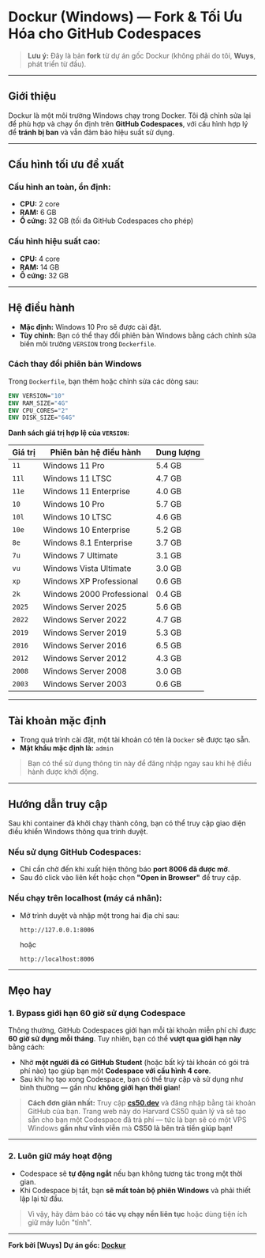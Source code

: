 
# Dockur (Windows) — Fork & Tối Ưu Hóa cho GitHub Codespaces

> **Lưu ý:** Đây là bản **fork** từ dự án gốc Dockur (không phải do tôi, **Wuys**, phát triển từ đầu).

---

## Giới thiệu

Dockur là một môi trường Windows chạy trong Docker. Tôi đã chỉnh sửa lại để phù hợp và chạy ổn định trên **GitHub Codespaces**, với cấu hình hợp lý để **tránh bị ban** và vẫn đảm bảo hiệu suất sử dụng.

---

## Cấu hình tối ưu đề xuất

### Cấu hình an toàn, ổn định:
- **CPU:** 2 core  
- **RAM:** 6 GB  
- **Ổ cứng:** 32 GB (tối đa GitHub Codespaces cho phép)

### Cấu hình hiệu suất cao:
- **CPU:** 4 core  
- **RAM:** 14 GB  
- **Ổ cứng:** 32 GB

---

## Hệ điều hành

- **Mặc định:** Windows 10 Pro sẽ được cài đặt.
- **Tùy chỉnh:** Bạn có thể thay đổi phiên bản Windows bằng cách chỉnh sửa biến môi trường `VERSION` trong `Dockerfile`.

### Cách thay đổi phiên bản Windows

Trong `Dockerfile`, bạn thêm hoặc chỉnh sửa các dòng sau:

```dockerfile
ENV VERSION="10"
ENV RAM_SIZE="4G"
ENV CPU_CORES="2"
ENV DISK_SIZE="64G"
````

**Danh sách giá trị hợp lệ của `VERSION`:**

| Giá trị | Phiên bản hệ điều hành    | Dung lượng |
| ------- | ------------------------- | ---------- |
| `11`    | Windows 11 Pro            | 5.4 GB     |
| `11l`   | Windows 11 LTSC           | 4.7 GB     |
| `11e`   | Windows 11 Enterprise     | 4.0 GB     |
| `10`    | Windows 10 Pro            | 5.7 GB     |
| `10l`   | Windows 10 LTSC           | 4.6 GB     |
| `10e`   | Windows 10 Enterprise     | 5.2 GB     |
| `8e`    | Windows 8.1 Enterprise    | 3.7 GB     |
| `7u`    | Windows 7 Ultimate        | 3.1 GB     |
| `vu`    | Windows Vista Ultimate    | 3.0 GB     |
| `xp`    | Windows XP Professional   | 0.6 GB     |
| `2k`    | Windows 2000 Professional | 0.4 GB     |
| `2025`  | Windows Server 2025       | 5.6 GB     |
| `2022`  | Windows Server 2022       | 4.7 GB     |
| `2019`  | Windows Server 2019       | 5.3 GB     |
| `2016`  | Windows Server 2016       | 6.5 GB     |
| `2012`  | Windows Server 2012       | 4.3 GB     |
| `2008`  | Windows Server 2008       | 3.0 GB     |
| `2003`  | Windows Server 2003       | 0.6 GB     |

---

## Tài khoản mặc định

* Trong quá trình cài đặt, một tài khoản có tên là `Docker` sẽ được tạo sẵn.
* **Mật khẩu mặc định là:** `admin`

> Bạn có thể sử dụng thông tin này để đăng nhập ngay sau khi hệ điều hành được khởi động.

---

## Hướng dẫn truy cập

Sau khi container đã khởi chạy thành công, bạn có thể truy cập giao diện điều khiển Windows thông qua trình duyệt.

### Nếu sử dụng **GitHub Codespaces**:

* Chỉ cần chờ đến khi xuất hiện thông báo **port 8006 đã được mở**.
* Sau đó click vào liên kết hoặc chọn **"Open in Browser"** để truy cập.

### Nếu chạy trên **localhost** (máy cá nhân):

* Mở trình duyệt và nhập một trong hai địa chỉ sau:

  ```
  http://127.0.0.1:8006
  ```

  hoặc

  ```
  http://localhost:8006
  ```

---

## Mẹo hay

### 1. Bypass giới hạn 60 giờ sử dụng Codespace

Thông thường, GitHub Codespaces giới hạn mỗi tài khoản miễn phí chỉ được **60 giờ sử dụng mỗi tháng**. Tuy nhiên, bạn có thể **vượt qua giới hạn này** bằng cách:

* Nhờ **một người đã có GitHub Student** (hoặc bất kỳ tài khoản có gói trả phí nào) tạo giúp bạn một **Codespace với cấu hình 4 core**.
* Sau khi họ tạo xong Codespace, bạn có thể truy cập và sử dụng như bình thường — gần như **không giới hạn thời gian**!

> **Cách đơn giản nhất:**
> Truy cập **[cs50.dev](https://cs50.dev)** và đăng nhập bằng tài khoản GitHub của bạn.
> Trang web này do Harvard CS50 quản lý và sẽ tạo sẵn cho bạn một Codespace đã trả phí — tức là bạn sẽ có một VPS Windows **gần như vĩnh viễn** mà **CS50 là bên trả tiền giúp bạn!**

---

### 2. Luôn giữ máy hoạt động

* Codespace sẽ **tự động ngắt** nếu bạn không tương tác trong một thời gian.
* Khi Codespace bị tắt, bạn **sẽ mất toàn bộ phiên Windows** và phải thiết lập lại từ đầu.

> Vì vậy, hãy đảm bảo có **tác vụ chạy nền liên tục** hoặc dùng tiện ích giữ máy luôn "tỉnh".

---

**Fork bởi \[Wuys]**
**Dự án gốc: [Dockur ](https://github.com/Makaix/Dockur)**

```
